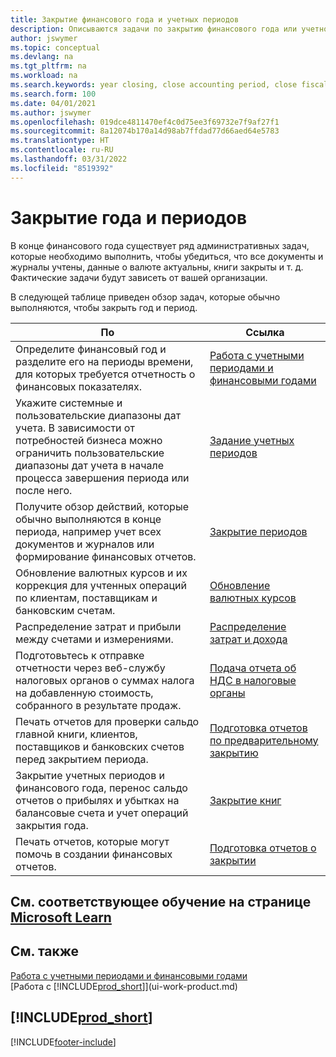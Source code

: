 ```yaml
---
title: Закрытие финансового года и учетных периодов
description: Описываются задачи по закрытию финансового года или учетного периода, например, проверка того, что документы и журналы учтены, а также сверка балансов банковских счетов.
author: jswymer
ms.topic: conceptual
ms.devlang: na
ms.tgt_pltfrm: na
ms.workload: na
ms.search.keywords: year closing, close accounting period, close fiscal year, bank account detailed trial balance
ms.search.form: 100
ms.date: 04/01/2021
ms.author: jswymer
ms.openlocfilehash: 019dce4811470ef4c0d75ee3f69732e7f9af27f1
ms.sourcegitcommit: 8a12074b170a14d98ab7ffdad77d66aed64e5783
ms.translationtype: HT
ms.contentlocale: ru-RU
ms.lasthandoff: 03/31/2022
ms.locfileid: "8519392"
---
```

# <a name="closing-years-and-periods"></a>Закрытие года и периодов

В конце финансового года существует ряд административных задач, которые необходимо выполнить, чтобы убедиться, что все документы и журналы учтены, данные о валюте актуальны, книги закрыты и т. д. Фактические задачи будут зависеть от вашей организации.

В следующей таблице приведен обзор задач, которые обычно выполняются, чтобы закрыть год и период.

| По | Ссылка |
| --- | --- |
| Определите финансовый год и разделите его на периоды времени, для которых требуется отчетность о финансовых показателях. | [Работа с учетными периодами и финансовыми годами](finance-accounting-periods-and-fiscal-years.md)|
| Укажите системные и пользовательские диапазоны дат учета. В зависимости от потребностей бизнеса можно ограничить пользовательские диапазоны дат учета в начале процесса завершения периода или после него. |[Задание учетных периодов](finance-how-specify-posting-periods.md) |
| Получите обзор действий, которые обычно выполняются в конце периода, например учет всех документов и журналов или формирование финансовых отчетов. |[Закрытие периодов](year-how-complete-period-end-processes.md) |
| Обновление валютных курсов и их коррекция для учтенных операций по клиентам, поставщикам и банковским счетам. |[Обновление валютных курсов](finance-how-update-currencies.md) |
| Распределение затрат и прибыли между счетами и измерениями. |[Распределение затрат и дохода](year-allocate-costs-income.md) |
| Подготовьтесь к отправке отчетности через веб-службу налоговых органов о суммах налога на добавленную стоимость, собранного в результате продаж. |[Подача отчета об НДС в налоговые органы](finance-how-report-vat.md)|
| Печать отчетов для проверки сальдо главной книги, клиентов, поставщиков и банковских счетов перед закрытием периода. |[Подготовка отчетов по предварительному закрытию](year-prepare-preclose-reports.md) |
| Закрытие учетных периодов и финансового года, перенос сальдо отчетов о прибылях и убытках на балансовые счета и учет операций закрытия года. |[Закрытие книг](year-close-books.md) |
| Печать отчетов, которые могут помочь в создании финансовых отчетов. |[Подготовка отчетов о закрытии](year-prepare-close-statement.md) |

## <a name="see-related-training-at-microsoft-learn"></a>См. соответствующее обучение на странице [Microsoft Learn](/learn/modules/close-fiscal-year-dynamics-365-business-central/index)

## <a name="see-also"></a>См. также

[Работа с учетными периодами и финансовыми годами](finance-accounting-periods-and-fiscal-years.md)  
[Работа с [!INCLUDE[prod_short](includes/prod_short.md)]](ui-work-product.md)

## [!INCLUDE[prod_short](includes/free_trial_md.md)]  


[!INCLUDE[footer-include](includes/footer-banner.md)]